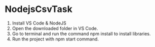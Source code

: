 # NodejsCsvTask
1. Install VS Code & NodeJS
2. Open the downloaded folder in VS Code.
3. Go to terminal and run the command npm install to install libraries.
4. Run the project with npm start command.

